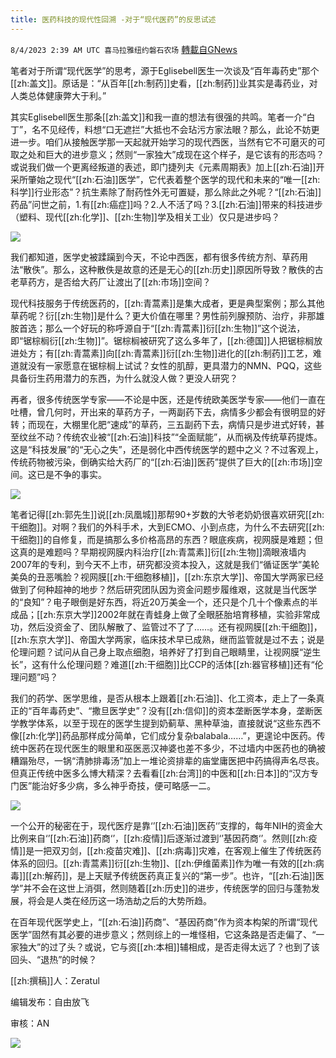 ```yaml
---
title: 医药科技的现代性回溯 -对于“现代医药”的反思试述
---
```

`8/4/2023 2:39 AM UTC 喜马拉雅纽约磐石农场` [轉載自GNews](https://gnews.org/articles/1519568)

笔者对于所谓“现代医学”的思考，源于Eglisebell医生一次谈及“百年毒药史”那个[[zh:盖文]]。原话是：“从百年[[zh:制药]]史看，[[zh:制药]]业其实是毒药业，对人类总体健康弊大于利。”

其实Eglisebell医生那条[[zh:盖文]]和我一直的想法有很强的共鸣。笔者一介“白丁”，名不见经传，料想“口无遮拦”大抵也不会玷污方家法眼？那么，此论不妨更进一步。咱们从接触医学那一天起就开始学习的现代西医，当然有它不可磨灭的可取之处和巨大的进步意义；然则“一家独大”成现在这个样子，是它该有的形态吗？或说我们做一个更离经叛道的表述，即门捷列夫《元素周期表》加上[[zh:石油]]开采所肇始之现代“[[zh:石油]]医学”，它代表着整个医学的现代和未来的“唯一[[zh:科学]]行业形态”？抗生素除了耐药性外无可置疑，那么除此之外呢？“[[zh:石油]]药品”问世之前，1.有[[zh:癌症]]吗？2.人不活了吗？3.[[zh:石油]]带来的科技进步（塑料、现代[[zh:化学]]、[[zh:生物]]学及相关工业）仅只是进步吗？


![](https://cloudflare-ipfs.com/ipfs/QmSa8qPWoG6qHMVJ6rMDWk6zUaSwRBq7cVDmZjC56yjLDY?filename=Screen_Shot_2023-08-03_at_10.15.50_PM.png)

我们都知道，医学史被蹂躏到今天，不论中西医，都有很多传统方剂、草药用法“散佚”。那么，这种散佚是故意的还是无心的[[zh:历史]]原因所导致？散佚的古老草药方，是否给大药厂让渡出了[[zh:市场]]空间？

现代科技服务于传统医药的，[[zh:青蒿素]]是集大成者，更是典型案例；那么其他草药呢？衍[[zh:生物]]是什么？更大价值在哪里？男性前列腺预防、治疗，非那雄胺首选；那么一个好玩的称呼源自于“[[zh:青蒿素]]衍[[zh:生物]]”这个说法，即“锯棕榈衍[[zh:生物]]”。锯棕榈被研究了这么多年了，[[zh:德国]]人把锯棕榈放进处方；有[[zh:青蒿素]]向[[zh:青蒿素]]衍[[zh:生物]]进化的[[zh:制药]]工艺，难道就没有一家愿意在锯棕榈上试试？女性的肌醇，更具潜力的NMN、PQQ，这些具备衍生药用潜力的东西，为什么就没人做？更没人研究？

再者，很多传统医学专家——不论是中医，还是传统欧美医学专家——他们一直在吐槽，曾几何时，开出来的草药方子，一两副药下去，病情多少都会有很明显的好转；而现在，大棚里化肥“速成”的草药，三五副药下去，病情只是步进式好转，甚至纹丝不动？传统农业被“[[zh:石油]]科技”“全面赋能”，从而祸及传统草药提炼。这是“科技发展”的“无心之失”，还是弱化中西传统医学的题中之义？不过客观上，传统药物被污染，倒确实给大药厂的“[[zh:石油]]医药”提供了巨大的[[zh:市场]]空间。这已是不争的事实。

![](https://cloudflare-ipfs.com/ipfs/QmWwoTVVXFJdKEQkZNxrQStXznUntTEECKKzysRgH8ffU5?filename=Screen_Shot_2023-08-03_at_10.28.30_PM.png)


笔者记得[[zh:郭先生]]说[[zh:凤凰城]]那帮90+岁数的大爷老奶奶很喜欢研究[[zh:干细胞]]。对啊？我们的外科手术，大到ECMO、小到点痣，为什么不去研究[[zh:干细胞]]的自修复，而是搞那么多价格高昂的东西？眼底疾病，视网膜是难题；但这真的是难题吗？早期视网膜内科治疗[[zh:青蒿素]]衍[[zh:生物]]滴眼液墙内2007年的专利，到今天不上市，研究都没资本投入，这就是我们“循证医学”美轮美奂的丑恶嘴脸？视网膜[[zh:干细胞移植]]，[[zh:东京大学]]、帝国大学两家已经做到了何种超神的地步？然后研究团队因为资金问题步履维艰，这就是当代医学的“良知”？电子眼倒是好东西，将近20万美金一个，还只是个几十个像素点的半成品；[[zh:东京大学]]2002年就在青蛙身上做了全眼胚胎培育移植，实验非常成功，然后没资金了、团队解散了、监管过不了了……。还有视网膜[[zh:干细胞]]，[[zh:东京大学]]、帝国大学两家，临床技术早已成熟，继而监管就是过不去；说是伦理问题？试问从自己身上取点细胞，培养好了打到自己眼睛里，让视网膜“逆生长”，这有什么伦理问题？难道[[zh:干细胞]]比CCP的活体[[zh:器官移植]]还有“伦理问题”吗？

我们的药学、医学思维，是否从根本上跟着[[zh:石油]]、化工资本，走上了一条真正的“百年毒药史”、“撒旦医学史”？没有[[zh:信仰]]的资本垄断医学本身，垄断医学教学体系，以至于现在的医学生提到奶蓟草、黑种草油，直接就说“这些东西不像[[zh:化学]]药品那样成分简单，它们成分复杂balabala……”，更遑论中医药。传统中医药在现代医生的眼里和巫医恶汉神婆也差不多少，不过墙内中医药也的确被糟蹋殆尽，一锅“清肺排毒汤”加上一堆论资排辈的庙堂庸医把中药搞得声名尽丧。但真正传统中医多么博大精深？去看看[[zh:台湾]]的中医和[[zh:日本]]的“汉方专门医”能治好多少病，多么神乎奇技，便可略感一二。

![](https://cloudflare-ipfs.com/ipfs/Qmci68bHnzkphC5E36VKFnhKhrp5Em3kjSU6tA47YGbQie?filename=Screen_Shot_2023-08-03_at_10.36.08_PM.png)

一个公开的秘密在于，现代医疗是靠‘’[[zh:石油]]医药‘’支撑的，每年NIH的资金大比例来自‘’[[zh:石油]]药商‘’，[[zh:疫情]]后逐渐过渡到‘’基因药商‘’。然则[[zh:疫情]]是一把双刃剑，[[zh:疫苗灾难]]、[[zh:病毒]]灾难，在客观上催生了传统医药体系的回归。[[zh:青蒿素]]衍[[zh:生物]]、[[zh:伊维菌素]]作为唯一有效的[[zh:病毒]][[zh:解药]]，是上天赋予传统医药真正复兴的“第一步”。也许，“[[zh:石油]]医学”并不会在这世上消弭，然则随着[[zh:历史]]的进步，传统医学的回归与蓬勃发展，将会是人类在经历这一场浩劫之后的大势所趋。

在百年现代医学史上，“[[zh:石油]]药商”、“基因药商”作为资本构架的所谓“现代医学”固然有其必要的进步意义；然则综上的一堆怪相，它这条路是否走偏了、“一家独大”的过了头？或说，它与资[[zh:本相]]辅相成，是否走得太远了？也到了该回头、“退热”的时候？

[[zh:撰稿]]人：Zeratul

编辑发布：自由放飞

审核：AN

![](https://i.imgur.com/jUZofLZ.jpg)




